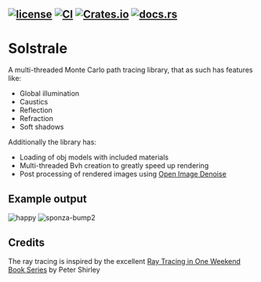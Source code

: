 [![license](https://img.shields.io/github/license/DanielPettersson/solstrale.svg)](https://tldrlegal.com/license/gnu-general-public-license-v3-(gpl-3))
[![CI](https://github.com/DanielPettersson/solstrale-rust/workflows/CI/badge.svg)](https://github.com/DanielPettersson/solstrale-rust/actions/workflows/ci.yaml)
[![Crates.io](https://img.shields.io/crates/d/solstrale?color=green&label=crates.io)](https://crates.io/crates/solstrale)
[![docs.rs](https://img.shields.io/docsrs/solstrale)](https://docs.rs/solstrale)
------
# Solstrale
A multi-threaded Monte Carlo path tracing library, that as such has features like:
* Global illumination
* Caustics
* Reflection
* Refraction
* Soft shadows

Additionally the library has:
* Loading of obj models with included materials
* Multi-threaded Bvh creation to greatly speed up rendering
* Post processing of rendered images using [Open Image Denoise](https://www.openimagedenoise.org/)

## Example output
![happy](https://github.com/DanielPettersson/solstrale-rust/assets/3603911/c5357792-a3dc-42f9-8230-320140f9c30e)
![sponza-bump2](https://github.com/DanielPettersson/solstrale-rust/assets/3603911/0ab79ed9-cddf-46b1-84e7-03cef35f5600)

## Credits
The ray tracing is inspired by the excellent [Ray Tracing in One Weekend Book Series](https://github.com/RayTracing/raytracing.github.io) by Peter Shirley
